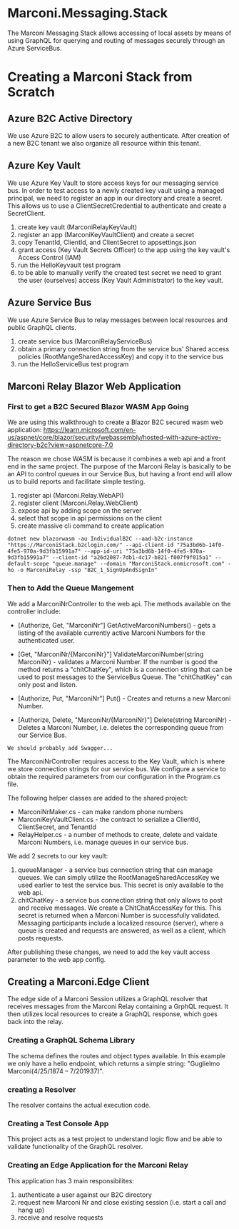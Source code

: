 # Marconi.Messaging.Stack
The Marconi Messaging Stack allows accessing of local assets by means of using GraphQL for querying and routing of messages securely through an Azure ServiceBus.

# Creating a Marconi Stack from Scratch

## Azure B2C Active Directory

We use Azure B2C to allow users to securely authenticate. After creation of a new B2C tenant we also organize all resource within this tenant.

## Azure Key Vault

We use Azure Key Vault to store access keys for our messaging service bus. In order to test access to a newly created key vault using a managed principal, we need to register an app in our directory and create a secret. This allows us to use a ClientSecretCredential to authenticate and create a SecretClient.

1. create key vault (MarconiRelayKeyVault)
1. register an app (MarconiKeyVaultClient) and create a secret
1. copy TenantId, ClientId, and ClientSecret to appsettings.json
1. grant access (Key Vault Secrets Officer) to the app using the key vault's Access Control (IAM)
1. run the HelloKeyvault test program
1. to be able to manually verify the created test secret we need to grant the user (ourselves) access (Key Vault Administrator) to the key vault. 

## Azure Service Bus

We use Azure Service Bus to relay messages between local resources and public GraphQL clients.

1. create service bus (MarconiRelayServiceBus)
1. obtain a primary connection string from the service bus' Shared access policies (RootMangeSharedAccessKey) and copy it to the service bus
1. run the HelloServiceBus test program

## Marconi Relay Blazor Web Application

### First to get a B2C Secured Blazor WASM App Going

We are using this walkthrough to create a Blazor B2C secured wasm web application: https://learn.microsoft.com/en-us/aspnet/core/blazor/security/webassembly/hosted-with-azure-active-directory-b2c?view=aspnetcore-7.0

The reason we chose WASM is because it combines a web api and a front end in the same project. The purpose of the Marconi Relay is basically to be an API to control queues in our Service Bus, but having a front end will allow us to build reports and facilitate simple testing.

1. register api (Marconi.Relay.WebAPI)
1. register client (Marconi.Relay.WebClient)
1. expose api by adding scope on the server
1. select that scope in api permissions on the client
1. create massive cli command to create application

```
dotnet new blazorwasm -au IndividualB2C --aad-b2c-instance "https://MarconiStack.b2clogin.com/" --api-client-id "75a3bd6b-14f0-4fe5-970a-9d3fb15991a7" --app-id-uri "75a3bd6b-14f0-4fe5-970a-9d3fb15991a7" --client-id "a26d2087-7db1-4c17-b821-f007f9f015a1" --default-scope "queue.manage" --domain "MarconiStack.onmicrosoft.com" -ho -o MarconiRelay -ssp "B2C_1_SignUpAndSignIn"
```
### Then to Add the Queue Mangement

We add a MarconiNrController to the web api. The methods available on the controller include:

- \[Authorize, Get, "MarconiNr"\] GetActiveMarconiNumbers() - gets a listing of the available currently active Marconi Numbers for the authenticated user.

- \[Get, "MarconiNr/{MarconiNr}"\] ValidateMarconiNumber(string MarconiNr) - validates a Marconi Number. If the number is good the method returns a "chitChatKey", which is a connection string that can be used to post messages to the ServiceBus Queue. The "chitChatKey" can only post and listen.

- \[Authorize, Put, "MarconiNr"\] Put() - Creates and returns a new Marconi Number.

- \[Authorize, Delete, "MarconiNr/{MarconiNr}"] Delete(string MarconiNr) - Deletes a Marconi Number, i.e. deletes the corresponding queue from our Service Bus.

```
We should probably add Swagger...
```

The MarconiNrController requires access to the Key Vault, which is where we store connection strings for our service bus. We configure a service to obtain the required parameters from our configuration in the Program.cs file.

The following helper classes are added to the shared project:

- MarconiNrMaker.cs - can make random phone numbers
- MarconiKeyVaultClient.cs - the contract to serialize a ClientId, ClientSecret, and TenantId
- RelayHelper.cs - a number of methods to create, delete and vaidate Marconi Numbers, i.e. manage queues in our service bus.

We add 2 secrets to our key vault:

1. queueManager - a service bus connection string that can manage queues. We can simply utilize the RootManageSharedAccessKey we used earlier to test the service bus. This secret is only available to the web api.
2. chitChatKey - a service bus connection string that only allows to post and receive messages. We create a ChitChatAccessKey for this. This secret is returned when a Marconi Number is successfully validated. Messaging participants include a localized resource (server), where a queue is created and requests are answered, as well as a client, which posts requests. 

After publishing these changes, we need to add the key vault access parameter to the web app config.

## Creating a Marconi.Edge Client

The edge side of a Marconi Session utilizes a GraphQL resolver that receives messages from the Marconi Relay containing a GrphQL request. It then utilizes local resources to create a GraphQL response, which goes back into the relay.

### Creating a GraphQL Schema Library

The schema defines the routes and object types available. In this example we only have a hello endpoint, which returns a simple string: "Guglielmo Marconi(4/25/1874 – 7/201937)".

### creating a Resolver

The resolver contains the actual execution code.

### Creating a Test Console App 

This project acts as a test project to understand logic flow and be able to validate functionality of the GraphQL resolver.

### Creating an Edge Application for the Marconi Relay

This application has 3 main responsibilites:

1. authenticate a user against our B2C directory
1. request new Marconi Nr and close existing session (i.e. start a call and hang up)
1. receive and resolve requests
